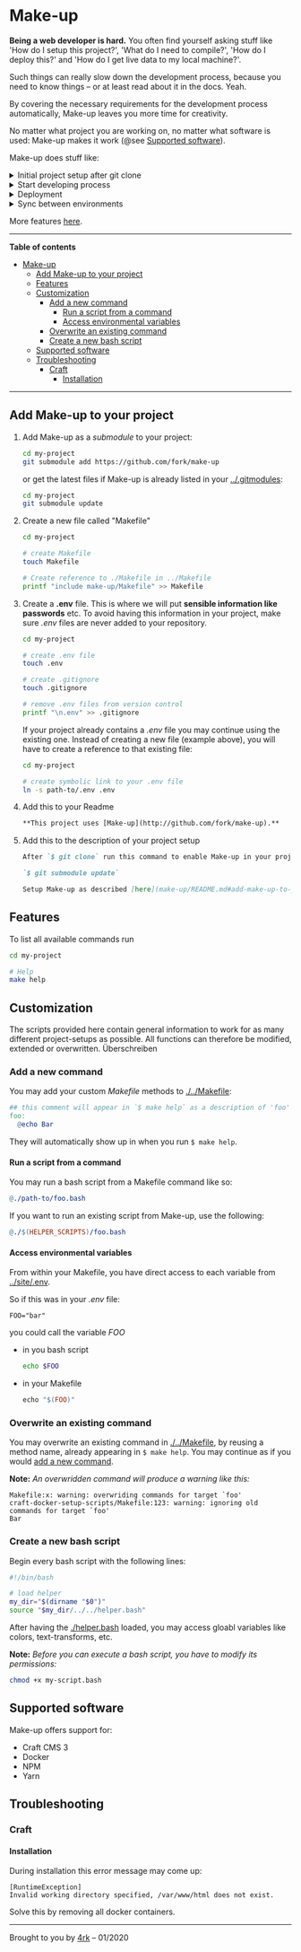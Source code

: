 # Make-up

**Being a web developer is hard.** You often find yourself asking stuff like 'How do I setup this project?', 'What do I need to compile?', 'How do I deploy this?' and 'How do I get live data to my local machine?'.

Such things can really slow down the development process, because you need to know things – or at least read about it in the docs. Yeah.

By covering the necessary requirements for the development process automatically, Make-up leaves you more time for creativity.

No matter what project you are working on, no matter what software is used: Make-up makes it work (@see [Supported software](#supported-software)).

Make-up does stuff like:

<details>
  <summary>
    Initial project setup after git clone
  </summary>
  
  Make-up installs all required tools to get you started with development.
</details>

<details>
  <summary>
    Start developing process
  </summary>
  
  Make-up controls all necessary processes so that you can focus on programming.
</details>

<details>
  <summary>
    Deployment
  </summary>
  
  Make-up shows you where and how you can successfully deploy your project.
</details>

<details>
  <summary>
    Sync between environments
  </summary>
  
  Make-up synchronizes databases and files between different environments.
</details>

More features [here](#features).

---

**Table of contents**

<!-- TOC -->

- [Make-up](#make-up)
  - [Add Make-up to your project](#add-make-up-to-your-project)
  - [Features](#features)
  - [Customization](#customization)
    - [Add a new command](#add-a-new-command)
      - [Run a script from a command](#run-a-script-from-a-command)
      - [Access environmental variables](#access-environmental-variables)
    - [Overwrite an existing command](#overwrite-an-existing-command)
    - [Create a new bash script](#create-a-new-bash-script)
  - [Supported software](#supported-software)
  - [Troubleshooting](#troubleshooting)
    - [Craft](#craft)
      - [Installation](#installation)

<!-- /TOC -->

---

## Add Make-up to your project

1. Add Make-up as a _submodule_ to your project:

   ```bash
   cd my-project
   git submodule add https://github.com/fork/make-up
   ```

   or get the latest files if Make-up is already listed in your [../.gitmodules](../.gitmodules):

   ```bash
   cd my-project
   git submodule update
   ```

1. Create a new file called "Makefile"

   ```bash
   cd my-project

   # create Makefile
   touch Makefile

   # Create reference to ./Makefile in ../Makefile
   printf "include make-up/Makefile" >> Makefile
   ```

1. Create a **.env** file. This is where we will put **sensible information like passwords** etc. To avoid having this information in your project, make sure _.env_ files are never added to your repository.

   ```bash
   cd my-project

   # create .env file
   touch .env

   # create .gitignore
   touch .gitignore

   # remove .env files from version control
   printf "\n.env" >> .gitignore
   ```

   If your project already contains a _.env_ file you may continue using the existing one. Instead of creating a new file (example above), you will have to create a reference to that existing file:

   ```bash
   cd my-project
   
   # create symbolic link to your .env file
   ln -s path-to/.env .env
   ```

1. Add this to your Readme

    ```md
    **This project uses [Make-up](http://github.com/fork/make-up).**
    ```

1. Add this to the description of your project setup

    ```md
    After `$ git clone` run this command to enable Make-up in your project:

    `$ git submodule update`

    Setup Make-up as described [here](make-up/README.md#add-make-up-to-your-project).
    ```


## Features

To list all available commands run

```bash
cd my-project

# Help
make help
```

## Customization

The scripts provided here contain general information to work for as many different project-setups as possible. All functions can therefore be modified, extended or overwritten. Überschreiben

### Add a new command

You may add your custom _Makefile_ methods to [./../Makefile](./../Makefile):

```Makefile
## this comment will appear in `$ make help` as a description of 'foo'
foo:
  @echo Bar
```

They will automatically show up in when you run `$ make help`.

#### Run a script from a command

You may run a bash script from a Makefile command like so:

```Makefile
@./path-to/foo.bash
```

If you want to run an existing script from Make-up, use the following:

```Makefile
@./$(HELPER_SCRIPTS)/foo.bash
```

#### Access environmental variables

From within your Makefile, you have direct access to each variable from [../site/.env](../site/.env).

So if this was in your _.env_ file:

    FOO="bar"

you could call the variable _FOO_

- in you bash script

  ```bash
  echo $FOO
  ```

- in your Makefile

  ```Makefile
  echo "$(FOO)"
  ```

### Overwrite an existing command

You may overwrite an existing command in [./../Makefile](./../Makefile), by reusing a method name, already appearing in `$ make help`. You may continue as if you would [add a new command](#add-a-new-command).

**Note:** _An overwridden command will produce a warning like this:_

    Makefile:x: warning: overwriding commands for target `foo'
    craft-docker-setup-scripts/Makefile:123: warning: ignoring old commands for target `foo'
    Bar

### Create a new bash script

Begin every bash script with the following lines:

```bash
#!/bin/bash

# load helper
my_dir="$(dirname "$0")"
source "$my_dir/../../helper.bash"
```

After having the [./helper.bash](./helper.bash) loaded, you may access gloabl variables like colors, text-transforms, etc.

**Note:** _Before you can execute a bash script, you have to modify its permissions:_

```bash
chmod +x my-script.bash
```

## Supported software

Make-up offers support for:

- Craft CMS 3
- Docker
- NPM
- Yarn

## Troubleshooting

### Craft

#### Installation

During installation this error message may come up:

```
[RuntimeException]
Invalid working directory specified, /var/www/html does not exist.
```

Solve this by removing all docker containers.

---

Brought to you by [4rk](https://fork.de) – 01/2020
